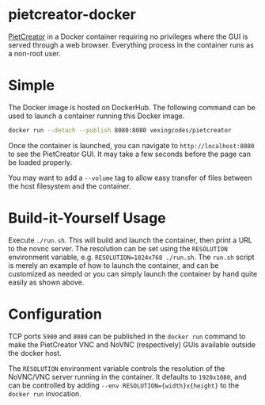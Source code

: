 # pietcreator-docker

[PietCreator](https://github.com/Ramblurr/PietCreator) in a Docker container requiring no privileges
where the GUI is served through a web browser. Everything process in the container runs as a
non-root user.

# Simple

The Docker image is hosted on DockerHub. The following command can be used to launch a container
running this Docker image.

```bash
docker run --detach --publish 8080:8080 vexingcodes/pietcreator
```

Once the container is launched, you can navigate to `http://localhost:8080` to see the PietCreator
GUI. It may take a few seconds before the page can be loaded properly.

You may want to add a `--volume` tag to allow easy transfer of files between the host filesystem and
the container.

# Build-it-Yourself Usage

Execute `./run.sh`. This will build and launch the container, then print a URL to the novnc server.
The resolution can be set using the `RESOLUTION` environment variable, e.g.  `RESOLUTION=1024x768
./run.sh`. The `run.sh` script is merely an example of how to launch the container, and can be
customized as needed or you can simply launch the container by hand quite easily as shown above.

# Configuration

TCP ports `5900` and `8080` can be published in the `docker run` command to make the PietCreator VNC
and NoVNC (respectively) GUIs available outside the docker host.

The `RESOLUTION` environment variable controls the resolution of the NoVNC/VNC server running in the
container. It defaults to `1920x1080`, and can be controlled by adding
`--env RESOLUTION={width}x{height}` to the `docker run` invocation.
